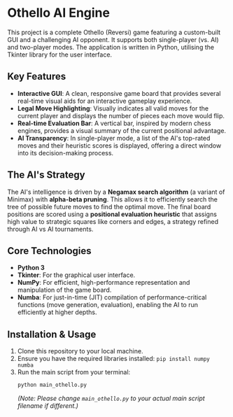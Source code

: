 # Othello AI Engine

This project is a complete Othello (Reversi) game featuring a custom-built GUI and a challenging AI opponent. It supports both single-player (vs. AI) and two-player modes. The application is written in Python, utilising the Tkinter library for the user interface.

## Key Features

- **Interactive GUI**: A clean, responsive game board that provides several real-time visual aids for an interactive gameplay experience.
- **Legal Move Highlighting**: Visually indicates all valid moves for the current player and displays the number of pieces each move would flip.
- **Real-time Evaluation Bar**: A vertical bar, inspired by modern chess engines, provides a visual summary of the current positional advantage.
- **AI Transparency**: In single-player mode, a list of the AI's top-rated moves and their heuristic scores is displayed, offering a direct window into its decision-making process.

## The AI's Strategy

The AI's intelligence is driven by a **Negamax search algorithm** (a variant of Minimax) with **alpha-beta pruning**. This allows it to efficiently search the tree of possible future moves to find the optimal move. The final board positions are scored using a **positional evaluation heuristic** that assigns high value to strategic squares like corners and edges, a strategy refined through AI vs AI tournaments.

## Core Technologies

- **Python 3**
- **Tkinter**: For the graphical user interface.
- **NumPy**: For efficient, high-performance representation and manipulation of the game board.
- **Numba**: For just-in-time (JIT) compilation of performance-critical functions (move generation, evaluation), enabling the AI to run efficiently at higher depths.

## Installation & Usage

1.  Clone this repository to your local machine.
2.  Ensure you have the required libraries installed: `pip install numpy numba`
3.  Run the main script from your terminal:
    ```bash
    python main_othello.py
    ```
    *(Note: Please change `main_othello.py` to your actual main script filename if different.)*
